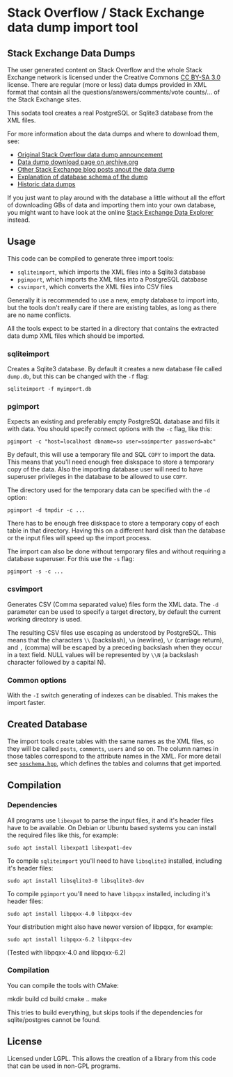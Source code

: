 # Stack Overflow / Stack Exchange data dump import tool

## Stack Exchange Data Dumps

The user generated content on Stack Overflow and the whole Stack Exchange
network is licensed under the Creative Commons [CC BY-SA 3.0][1] license. There
are regular (more or less) data dumps provided in XML format that contain
all the questions/answers/comments/vote counts/... of the Stack Exchange
sites.

This sodata tool creates a real PostgreSQL or Sqlite3 database from the
XML files.

For more information about the data dumps and where to download them, see:

- [Original Stack Overflow data dump announcement][2]
- [Data dump download page on archive.org][3]
- [Other Stack Exchange blog posts anout the data dump][4]
- [Explanation of database schema of the dump][5]
- [Historic data dumps][6]


If you just want to play around with the database a little without all the effort
of downloading GBs of data and importing them into your own database, you might
want to have look at the online [Stack Exchange Data Explorer][dbexplore] instead.

## Usage

This code can be compiled to generate three import tools:

- `sqliteimport`, which imports the XML files into a Sqlite3 database
- `pgimport`, which imports the XML files into a PostgreSQL database
- `csvimport`, which converts the XML files into CSV files

Generally it is recommended to use a new, empty database to import into, but
the tools don't really care if there are existing tables, as long as there are
no name conflicts.

All the tools expect to be started in a directory that contains the extracted
data dump XML files which should be imported.

### sqliteimport

Creates a Sqlite3 database. By default it creates a new database file called
`dump.db`, but this can be changed with the `-f` flag:

    sqliteimport -f myimport.db

### pgimport

Expects an existing and preferably empty PostgreSQL database and fills it with
data. You should specify connect options with the `-c` flag, like this:

    pgimport -c "host=localhost dbname=so user=soimporter password=abc"

By default, this will use a temporary file and SQL `COPY` to import the data.
This means that you'll need enough free diskspace to store a temporary copy
of the data. Also the importing database user will need to have superuser
privileges in the database to be allowed to use `COPY`.

The directory used for the temporary data can be specified with the `-d` option:

    pgimport -d tmpdir -c ...

There has to be enough free diskspace to store a temporary copy of each table in
that directory. Having this on a different hard disk than the database or the
input files will speed up the import process.

The import can also be done without temporary files and without requiring a
database superuser. For this use the `-s` flag:

    pgimport -s -c ...

### csvimport

Generates CSV (Comma separated value) files form the XML data. The `-d` parameter
can be used to specify a target directory, by default the current working
directory is used.

The resulting CSV files use escaping as understood by PostgreSQL. This means
that the characters `\\` (backslash), `\n` (newline), `\r` (carriage return),
and `,` (comma) will be escaped by a preceding backslash when they occur in
a text field. NULL values will be represented by `\\N` (a backslash character
followed by a capital N).

### Common options

With the `-I` switch generating of indexes can be disabled. This makes the import
faster.

## Created Database

The import tools create tables with the same names as the XML files, so they
will be called `posts`, `comments`, `users` and so on. The column names in
those tables correspond to the attribute names in the XML. For more detail
see [`soschema.hpp`][schema], which defines the tables and columns that get
imported.

## Compilation

### Dependencies

All programs use `libexpat` to parse the input files, it and it's header files
have to be available.
On Debian or Ubuntu based systems you can install the required files like this,
for example:

    sudo apt install libexpat1 libexpat1-dev

To compile `sqliteimport` you'll need to have `libsqlite3` installed, including
it's header files:

    sudo apt install libsqlite3-0 libsqlite3-dev

To compile `pgimport` you'll need to have `libpqxx` installed, including it's
header files:

    sudo apt install libpqxx-4.0 libpqxx-dev

Your distribution might also have newer version of libpqxx, for example:

    sudo apt install libpqxx-6.2 libpqxx-dev

(Tested with libpqxx-4.0 and libpqxx-6.2)

### Compilation

You can compile the tools with CMake:

   mkdir build
	cd build
	cmake ..
	make

This tries to build everything, but skips tools if the dependencies for sqlite/postgres
cannot be found.

## License

Licensed under LGPL. This allows the creation of a library from this code
that can be used in non-GPL programs.

 [1]: http://creativecommons.org/licenses/by-sa/3.0/
 [2]: http://blog.stackoverflow.com/2009/06/stack-overflow-creative-commons-data-dump/
 [3]: https://archive.org/details/stackexchange
 [4]: http://blog.stackexchange.com/category/cc-wiki-dump/
 [5]: https://meta.stackexchange.com/questions/224873/all-stack-exchange-data-dumps
 [6]: https://meta.stackexchange.com/questions/2677/database-schema-documentation-for-the-public-data-dump-and-sede
 [dbexplore]: http://data.stackexchange.com/
 [schema]: https://github.com/sth/sodata/blob/master/soschema.hpp
